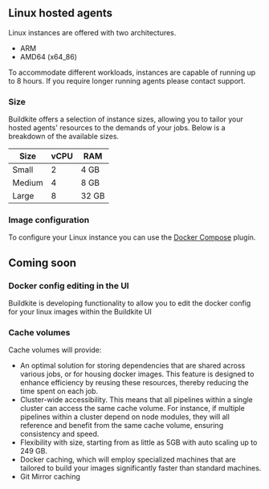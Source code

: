 ## Linux hosted agents

Linux instances are offered with two architectures.

- ARM
- AMD64 (x64_86)

To accommodate different workloads, instances are capable of running up to 8 hours. If you require longer running agents please contact support.

### Size

Buildkite offers a selection of instance sizes, allowing you to tailor your hosted agents' resources to the demands of your jobs. Below is a breakdown of the available sizes.

<table>
    <thead>
        <tr><th>Size</th><th>vCPU</th><th>RAM</th></tr>
    </thead>
    <tbody>
        <tr><td>Small</td><td>2</td><td>4 GB</td></tr>
        <tr><td>Medium</td><td>4</td><td>8 GB</td></tr>
        <tr><td>Large</td><td>8</td><td>32 GB</td></tr>
    </tbody>
</table>

### Image configuration

To configure your Linux instance you can use the [Docker Compose](https://github.com/buildkite-plugins/docker-compose-buildkite-plugin) plugin.

## Coming soon

### Docker config editing in the UI

Buildkite is developing functionality to allow you to edit the docker config for your linux images within the Buildkite UI

### Cache volumes

Cache volumes will provide:

- An optimal solution for storing dependencies that are shared across various jobs, or for housing docker images. This feature is designed to enhance efficiency by reusing these resources, thereby reducing the time spent on each job.
- Cluster-wide accessibility. This means that all pipelines within a single cluster can access the same cache volume. For instance, if multiple pipelines within a cluster depend on node modules, they will all reference and benefit from the same cache volume, ensuring consistency and speed.
- Flexibility with size, starting from as little as 5GB with auto scaling up to 249 GB.
- Docker caching, which will employ specialized machines that are tailored to build your images significantly faster than standard machines.
- Git Mirror caching
